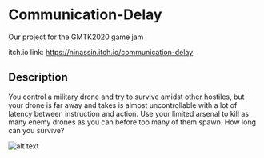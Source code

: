 # Communication-Delay
Our project for the GMTK2020 game jam


itch.io link: https://ninassin.itch.io/communication-delay

## Description
You control a military drone and try to survive amidst other hostiles, but your drone is far away and takes is almost uncontrollable with a lot of latency between instruction and action.
Use your limited arsenal to kill as many enemy drones as you can before too many of them spawn.
How long can you survive?

 ![alt text](https://img.itch.zone/aW1hZ2UvNjk5OTE3LzM4NTkxOTEucG5n/original/SMpMaZ.png)
